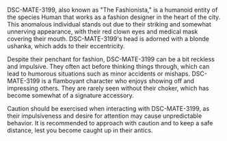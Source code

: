 DSC-MATE-3199, also known as "The Fashionista," is a humanoid entity of the species Human that works as a fashion designer in the heart of the city. This anomalous individual stands out due to their striking and somewhat unnerving appearance, with their red clown eyes and medical mask covering their mouth. DSC-MATE-3199's head is adorned with a blonde ushanka, which adds to their eccentricity.

Despite their penchant for fashion, DSC-MATE-3199 can be a bit reckless and impulsive. They often act before thinking things through, which can lead to humorous situations such as minor accidents or mishaps. DSC-MATE-3199 is a flamboyant character who enjoys showing off and impressing others. They are rarely seen without their choker, which has become somewhat of a signature accessory. 

Caution should be exercised when interacting with DSC-MATE-3199, as their impulsiveness and desire for attention may cause unpredictable behavior. It is recommended to approach with caution and to keep a safe distance, lest you become caught up in their antics.